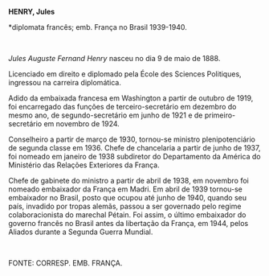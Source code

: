 **HENRY, Jules**

\*diplomata francês; emb. França no Brasil 1939-1940.

 

*Jules Auguste Fernand Henry* nasceu no dia 9 de maio de 1888.

Licenciado em direito e diplomado pela École des Sciences Politiques,
ingressou na carreira diplomática.

Adido da embaixada francesa em Washington a partir de outubro de 1919,
foi encarregado das funções de terceiro-secretário em dezembro do mesmo
ano, de segundo-secretário em junho de 1921 e de primeiro-secretário em
novembro de 1924.

Conselheiro a partir de março de 1930, tornou-se ministro
plenipotenciário de segunda classe em 1936. Chefe de chancelaria a
partir de junho de 1937, foi nomeado em janeiro de 1938 subdiretor do
Departamento da América do Ministério das Relações Exteriores da França.

Chefe de gabinete do ministro a partir de abril de 1938, em novembro foi
nomeado embaixador da França em Madri. Em abril de 1939 tornou-se
embaixador no Brasil, posto que ocupou até junho de 1940, quando seu
país, invadido por tropas alemãs, passou a ser governado pelo regime
colaboracionista do marechal Pétain. Foi assim, o último embaixador do
governo francês no Brasil antes da libertação da França, em 1944, pelos
Aliados durante a Segunda Guerra Mundial.

 

FONTE: CORRESP. EMB. FRANÇA.

 
